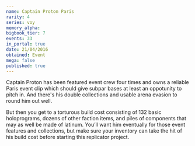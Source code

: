```yaml
---
name: Captain Proton Paris
rarity: 4
series: voy
memory_alpha:
bigbook_tier: 7
events: 33
in_portal: true
date: 21/04/2016
obtained: Event
mega: false
published: true
---
```


Captain Proton has been featured event crew four times and owns a reliable Paris event clip which should give subpar bases at least an oppotunity to pitch in. And there's his double collections and usable arena evasion to round him out well.

But then you get to a torturous build cost consisting of 132 basic holoprograms, dozens of other faction items, and piles of components that may as well be made of latinum. You’ll want him eventually for those event features and collections, but make sure your inventory can take the hit of his build cost before starting this replicator project.

